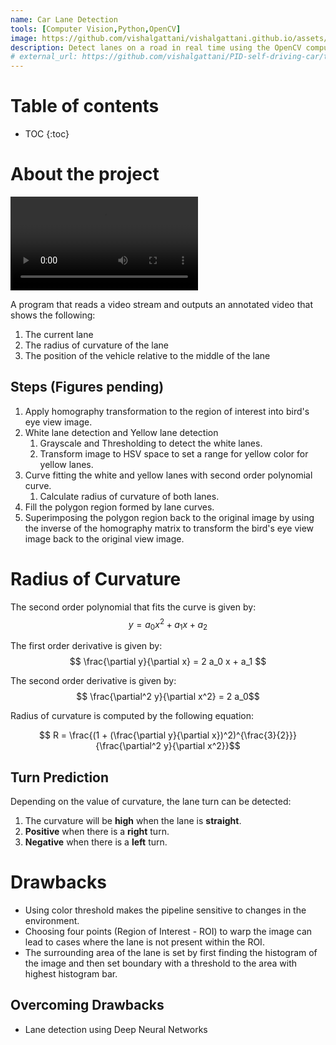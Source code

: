 ```yaml
---
name: Car Lane Detection
tools: [Computer Vision,Python,OpenCV]
image: https://github.com/vishalgattani/vishalgattani.github.io/assets/24211929/8d7ffbed-35ff-4611-b795-e28cf1f6d4ea
description: Detect lanes on a road in real time using the OpenCV computer vision library and Python.
# external_url: https://github.com/vishalgattani/PID-self-driving-car/tree/main
---
```

<!-- gif == https://github.com/plotly/plotly.py/assets/24211929/6fe06dc7-2680-4467-8ef1-fa05840655ae -->

# Table of contents

* TOC
{:toc}

# About the project

<video src="https://github.com/plotly/plotly.py/assets/24211929/54282046-8a60-4cd3-b1b9-252bb5938b3d" controls="controls" style="max-width: 730px;"></video>


A program that reads a video stream and outputs an annotated video that shows the following:
1. The current lane
2. The radius of curvature of the lane
3. The position of the vehicle relative to the middle of the lane

## Steps (Figures pending)
1. Apply homography transformation to the region of interest into bird's eye view image.
2. White lane detection and Yellow lane detection
   1. Grayscale and Thresholding to detect the white lanes.
   2. Transform image to HSV space to set a range for yellow color for yellow lanes.
3. Curve fitting the white and yellow lanes with second order polynomial curve.
   1. Calculate radius of curvature of both lanes.
4. Fill the polygon region formed by lane curves.
5.  Superimposing the polygon region back to the original image by using the inverse of the homography matrix to transform the bird's eye view image back to the original view image.

# Radius of Curvature

The second order polynomial that fits the curve is given by:
$$ y = a_0 x^2 + a_1 x + a_2 $$

The first order derivative is given by:
$$ \frac{\partial y}{\partial x} = 2 a_0 x + a_1 $$

The second order derivative is given by:
$$ \frac{\partial^2 y}{\partial x^2} = 2 a_0$$

Radius of curvature is computed by the following equation:

$$ R = \frac{(1 + (\frac{\partial y}{\partial x})^2)^{\frac{3}{2}}}{\frac{\partial^2 y}{\partial x^2}}$$


## Turn Prediction
Depending on the value of curvature, the lane turn can be detected:
1. The curvature will be **high** when the lane is **straight**.
2. **Positive** when there is a **right** turn.
3. **Negative** when there is a **left** turn.

# Drawbacks

- Using color threshold makes the pipeline sensitive to changes in the environment.
- Choosing four points (Region of Interest - ROI) to warp the image can lead to cases where the lane is not present within the ROI.
- The surrounding area of the lane is set by first finding the histogram of the image and then set boundary with a threshold to the area with highest histogram bar.

## Overcoming Drawbacks

- Lane detection using Deep Neural Networks